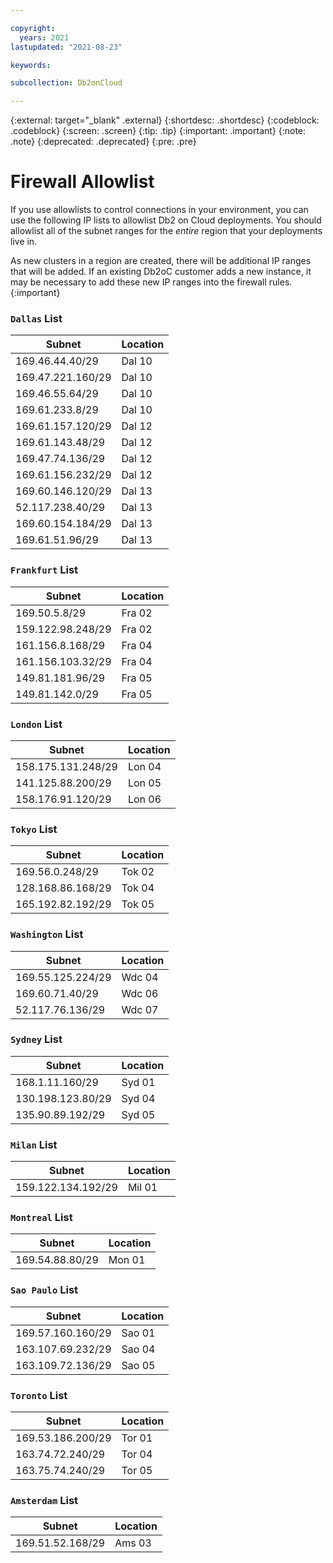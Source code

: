 ```yaml
---

copyright:
  years: 2021
lastupdated: "2021-08-23"

keywords:

subcollection: Db2onCloud

---
```


<!-- Attribute definitions --> 
{:external: target="_blank" .external}
{:shortdesc: .shortdesc}
{:codeblock: .codeblock}
{:screen: .screen}
{:tip: .tip}
{:important: .important}
{:note: .note}
{:deprecated: .deprecated}
{:pre: .pre}

# Firewall Allowlist

If you use allowlists to control connections in your environment, you can use the following IP lists to allowlist Db2 on Cloud deployments. You should allowlist all of the subnet ranges for the _entire_ region that your deployments live in.

As new clusters in a region are created, there will be additional IP ranges that will be added. If an existing Db2oC customer adds a new instance, it may be necessary to add these new IP ranges into the firewall rules.
{:important}

### `Dallas` List
Subnet | Location
-- | --
169.46.44.40/29 | Dal 10
169.47.221.160/29| Dal 10
169.46.55.64/29 | Dal 10
169.61.233.8/29 | Dal 10
169.61.157.120/29 | Dal 12
169.61.143.48/29 | Dal 12
169.47.74.136/29 | Dal 12
169.61.156.232/29 | Dal 12
169.60.146.120/29 | Dal 13
52.117.238.40/29 | Dal 13
169.60.154.184/29 | Dal 13
169.61.51.96/29 | Dal 13



### `Frankfurt` List
Subnet | Location
-- | --
169.50.5.8/29 | Fra 02
159.122.98.248/29 | Fra 02
161.156.8.168/29 | Fra 04
161.156.103.32/29 | Fra 04
149.81.181.96/29 | Fra 05
149.81.142.0/29 | Fra 05


### `London` List
Subnet | Location
-- | --
158.175.131.248/29 | Lon 04
141.125.88.200/29 | Lon 05
158.176.91.120/29 | Lon 06



### `Tokyo` List
Subnet | Location
-- | --
169.56.0.248/29 | Tok 02
128.168.86.168/29 | Tok 04
165.192.82.192/29 | Tok 05

### `Washington` List
Subnet | Location
-- | --
169.55.125.224/29 | Wdc 04
169.60.71.40/29 | Wdc 06
52.117.76.136/29 | Wdc 07


### `Sydney` List
Subnet | Location
-- | --
168.1.11.160/29 | Syd 01
130.198.123.80/29 | Syd 04
135.90.89.192/29 | Syd 05

### `Milan` List
Subnet | Location
-- | --
159.122.134.192/29 | Mil 01

### `Montreal` List
Subnet | Location
-- | --
169.54.88.80/29 | Mon 01


### `Sao Paulo` List
Subnet | Location
-- | --
169.57.160.160/29 | Sao 01
163.107.69.232/29 | Sao 04
163.109.72.136/29 | Sao 05


### `Toronto` List
Subnet | Location
-- | --
169.53.186.200/29 | Tor 01
163.74.72.240/29 | Tor 04
163.75.74.240/29 | Tor 05


### `Amsterdam` List
Subnet | Location
-- | --
169.51.52.168/29 | Ams 03
